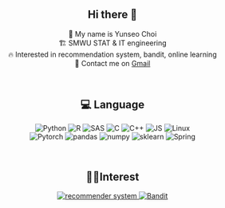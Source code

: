 
 <div align="center">

## Hi there 👋

👋 My name is Yunseo Choi<br>
🏗️ SMWU STAT & IT engineering<br>
🔥 Interested in recommendation system, bandit, online learning <br>
📨 Contact me on [Gmail](mailto:chldbstj00@sookmyung.ac.kr) <br>
</div>
<br>
 <div align="center">
 
## 💻  Language

<p align="center">
  <a target="_blank">
    <img alt="Python" src="https://img.shields.io/badge/Python-3776AB?style=for-the-badge&logo=python&logoColor=white">
  </a>
  
  <a target="_blank">
    <img alt="R" src="https://img.shields.io/badge/R-198CE7?style=for-the-badge&logo=R&logoColor=blue">
  </a>
  
  <a target="_blank">
    <img alt="SAS" src="https://img.shields.io/badge/SAS-0072C6?style=for-the-badge&logo=SAS&logoColor=blue">
  </a>
  
  <a target="_blank">
    <img alt="C" src="https://img.shields.io/badge/c-%2300599C.svg?style=for-the-badge&logo=c&logoColor=white">
  </a>
  
  <a target="_blank">
        <img alt="C++" src="https://img.shields.io/badge/c++-%2300599C.svg?style=for-the-badge&logo=c%2B%2B&logoColor=white">
  </a>
  
  <a target="_blank">
        <img alt="JS" src="https://img.shields.io/badge/JAVA-0073CE?style=for-the-badge&logo=JAVA&logoColor=black">
  </a>
  
  <a target="_blank">
        <img alt="Linux" src="https://img.shields.io/badge/Linux-FCC624?style=for-the-badge&logo=linux&logoColor=black">
  </a>
  
  <br>
  
  <a target="_blank">
    <img alt="Pytorch" src="https://img.shields.io/badge/PyTorch-EE4C2C?style=for-the-badge&logo=pytorch&logoColor=white">
  </a>
  
  <a target="_blank">
    <img alt="pandas" src="https://img.shields.io/badge/pandas-%23150458.svg?style=for-the-badge&logo=pandas&logoColor=white">
  </a>
  
  <a target="_blank">
    <img alt="numpy" src="https://img.shields.io/badge/numpy-%23013243.svg?style=for-the-badge&logo=numpy&logoColor=white">
  </a>
  
  <a target="_blank">
    <img alt="sklearn" src="https://img.shields.io/badge/scikit--learn-%23F7931E.svg?style=for-the-badge&logo=scikit-learn&logoColor=white">
  </a>
  
  <a target="_blank">
    <img alt="Spring" src="https://img.shields.io/badge/Spring-6DB33F?style=for-the-badge&logo=spring&logoColor=white">
  </a>

</p>

</div><br>

<div align='center'>

## 👨‍💻Interest

<p align="center">
    <a href="https://reactjs.org/" target="_blank">
        <img alt="recommender system" src="https://img.shields.io/badge/Recommender System-F7DF1E?style=for-the-badge&logo=Recommender System&logoColor=black">
    </a>
    <a href="https://www.djangoproject.com/">
        <img alt="Bandit" src="https://img.shields.io/badge/Multi-Arm-Bandit-AFE1AF?style=for-the-badge&logo=Bandit&logoColor=white">
    </a>
</p>

</div><br>

<div align='center'>

<!-- ## Projects
<p>
<a href="https://github.com/orange-fritters/fastMRI">
  <img align="center" src="https://github-readme-stats.anuraghazra1.vercel.app/api/pin/?username=orange-fritters&repo=fastMRI&theme=light" width="200" height="100" />
</a>  
<a href="https://github.com//orange-fritters/PlanetA">
  <img align="center" src="https://github-readme-stats.anuraghazra1.vercel.app/api/pin/?username=orange-fritters&repo=PlanetA&theme=light"width="200" height="100" />
</a>
<a href="https://github.com//orange-fritters/fastMRI">
  <img align="center" src="https://github-readme-stats.anuraghazra1.vercel.app/api/pin/?username=orange-fritters&repo=urban-design&theme=light" width="200" height="100"/>
</a>  
</p>

</div><br><br> —>







- Skills Set
R, python, sas, C, C++, java, spring boot, mysql

- 관심 분야
추천, 이미지, bandit, online learning


[![Hits](https://hits.seeyoufarm.com/api/count/incr/badge.svg?url=https%3A%2F%2Fgithub.com%2FYunSeo00&count_bg=%233D83C8&title_bg=%23555555&icon=&icon_color=%23E7E7E7&title=hits&edge_flat=false)](https://hits.seeyoufarm.com)
 
